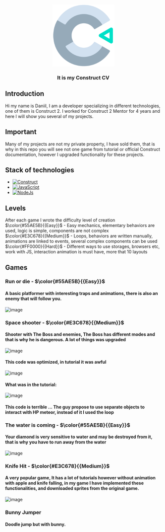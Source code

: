 <br />
<div align="center">
  <a href="https://theraven.tech/">
    <img src="Images/logo.png" alt="Logo" width="200" height="200">
  </a>

  <h3 align="center" >It is my Construct CV</h3>


    
  </p>
</div>


## Introduction 
Hi my name is Daniil, I am a developer specializing in different technologies, one of them is  Construct 2. I worked for Construct 2 Mentor for 4 years and here I will show you several of my projects.

## Important
Many of my projects are not my private property, I have sold them, that is why in this repo you will see not one game from tutorial or official Construct documentation, however I upgraded functionality for these projects. 

## Stack of technologies
* [![Construct][Construct]][Construct-url]
* [![JavaScript][JavaScript]][JavaScript-url]
* [![NodeJs][NodeJs]][NodeJs-url]

## Levels
After each game I wrote the difficulty level of creation</br> 
$\color{#55AE5B}{{Easy}}$ - Easy mechanics, elementary behaviors are used, logic is simple, components are not complex</br>
$\color{#E3C678}{{Medium}}$ - Loops, behaviors are written manually, animations are linked to events, several complex components can be used</br>
$\color{#FF0000}{{Hard}}$ - Different ways to use storages, browsers etc, work with JS, interaction animation is must have, more that 10 layouts

## Games
### Run or die - $\color{#55AE5B}{{Easy}}$ 
#### A basic platformer with interesting traps and animations, there is also an enemy that will follow you.</br>
![image](https://github.com/DaniilZotin/Construct-2-Summary/assets/85665335/5f9af454-583b-4966-839e-582e18f78f26)


### Space shooter - $\color{#E3C678}{{Medium}}$
#### Shooter with The Boss and enemies, The Boss has different modes and that is why he is dangerous. A lot of things was upgraded
![image](https://github.com/DaniilZotin/Construct-2-Summary/assets/85665335/84e225b3-0e55-48a7-8306-242966b5f32d)</br>
#### This code was optimized, in tutorial it was awful</br> 
![image](https://github.com/DaniilZotin/Construct-2-Summary/assets/85665335/8d0304c8-3b50-4270-8c8a-7f4487284670)</br>
#### What was in the tutorial:</br>
![image](https://github.com/DaniilZotin/Construct-2-Summary/assets/85665335/e9291605-17c5-4200-a1ee-f92647637e64)</br>
#### This code is terrible ... The guy propose to use separate objects to interact with HP meteor, instead of it I used the loop

### The water is coming - $\color{#55AE5B}{{Easy}}$ 
#### Your diamond is very sensitive to water and may be destroyed from it, that is why you have to run away from the water
![image](https://github.com/DaniilZotin/Construct-2-Summary/assets/85665335/7e4ff752-856b-4c14-9bbd-dbb7ac6aade2)


### Knife Hit - $\color{#E3C678}{{Medium}}$
#### A very popular game, It has a lot of tutorials however without animation with apple and knife falling, in my game I have implemented these functionalities, and downloaded sprites from the original game.
![image](https://github.com/DaniilZotin/Construct-2-Summary/assets/85665335/27bb5b48-a771-4f3c-b7af-363c297e6ba1)

### Bunny Jumper
#### Doodle jump but with bunny. 




[Construct]: https://img.shields.io/badge/construct2-2A7BA0?style=for-the-badge&logo=construct3&logoColor=white
[Construct-url]: https://spring.io/projects/spring-framework

[JavaScript]: https://img.shields.io/badge/javascript-F7DF1E?style=for-the-badge&logo=javascript&logoColor=white
[JavaScript-url]: https://spring.io/projects/spring-framework

[NodeJs]: https://img.shields.io/badge/nodejs-339933?style=for-the-badge&logo=nodedotjs&logoColor=white
[NodeJs-url]: https://spring.io/projects/spring-framework
